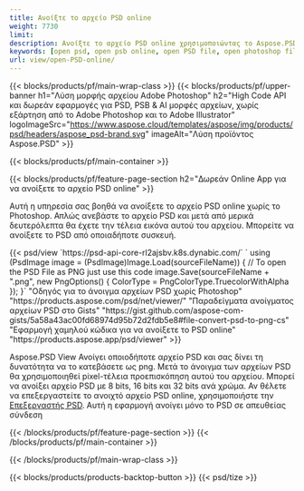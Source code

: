 ```yaml
---
title: Ανοίξτε το αρχείο PSD online
weight: 7730
limit: 
description: Ανοίξτε το αρχείο PSD online χρησιμοποιώντας το Aspose.PSD
keywords: [open psd, open psb online, open PSD file, open photoshop file, preview psd]
url: view/open-PSD-online/
---
```


{{< blocks/products/pf/main-wrap-class >}}
{{< blocks/products/pf/upper-banner h1="Λύση μορφής αρχείου Adobe Photoshop" h2="High Code API και δωρεάν εφαρμογές για PSD, PSB & AI μορφές αρχείων, χωρίς εξάρτηση από το Adobe Photoshop και το Adobe Illustrator" logoImageSrc="https://www.aspose.cloud/templates/aspose/img/products/psd/headers/aspose_psd-brand.svg" imageAlt="Λύση προϊόντος Aspose.PSD" >}}

{{< blocks/products/pf/main-container >}}

{{< blocks/products/pf/feature-page-section h2="Δωρεάν Online App για να ανοίξετε το αρχείο PSD online" >}}
<p>Αυτή η υπηρεσία σας βοηθά να ανοίξετε το αρχείο PSD online χωρίς το Photoshop. Απλώς ανεβάστε το αρχείο PSD και μετά από μερικά δευτερόλεπτα θα έχετε την τέλεια εικόνα αυτού του αρχείου. Μπορείτε να ανοίξετε το PSD από οποιαδήποτε συσκευή.</p>
{{< psd/view `https://psd-api-core-rl2ajsbv.k8s.dynabic.com/` 
`    using (PsdImage image = (PsdImage)Image.Load(sourceFileName))
    {
	    // To open the PSD File as PNG just use this code
        image.Save(sourceFileName + ".png",  new PngOptions() {  ColorType = PngColorType.TruecolorWithAlpha });
    }` 
"Οδηγός για το άνοιγμα αρχείων PSD χωρίς Photoshop" "https://products.aspose.com/psd/net/viewer/" 
"Παραδείγματα ανοίγματος αρχείων PSD στο Gists" "https://gist.github.com/aspose-com-gists/5a58a43ac00fd68974d95b72d2fdb5e8#file-convert-psd-to-png-cs" 
"Εφαρμογή χαμηλού κώδικα για να ανοίξετε το PSD online" "https://products.aspose.app/psd/viewer" >}}
<p>Aspose.PSD View Ανοίγει οποιοδήποτε αρχείο PSD και σας δίνει τη δυνατότητα να το κατεβάσετε ως png. Μετά το άνοιγμα των αρχείων PSD θα χρησιμοποιηθεί pixel-τέλεια προεπισκόπηση αυτού του αρχείου. Μπορεί να ανοίξει αρχείο PSD με 8 bits, 16 bits και 32 bits ανά χρώμα. Αν θέλετε να επεξεργαστείτε το ανοιχτό αρχείο PSD online, χρησιμοποιήστε την <a href="https://products.aspose.app/psd/editor">Επεξεργαστής PSD</a>. Αυτή η εφαρμογή ανοίγει μόνο το PSD σε απευθείας σύνδεση</p>
{{< /blocks/products/pf/feature-page-section >}}
{{< /blocks/products/pf/main-container >}}


{{< /blocks/products/pf/main-wrap-class >}}

{{< blocks/products/products-backtop-button >}}
{{< psd/tize >}}
